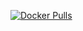 [![Docker Pulls](https://img.shields.io/docker/pulls/schmiddim/spacelift-pushgateway.svg)](https://hub.docker.com/r/schmiddim/java-mem-thief/tags)